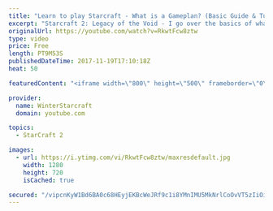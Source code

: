 ```yaml
---
title: "Learn to play Starcraft - What is a Gameplan? (Basic Guide & Tutorial)"
excerpt: "Starcraft 2: Legacy of the Void - I go over the basics of what a gameplan in starcraft 2 is and how to put one together.  Note this is not a guide on WHAT gameplan you should be using as each race!"
originalUrl: https://youtube.com/watch?v=RkwtFcw8ztw
type: video
price: Free
length: PT9M53S
publishedDateTime: 2017-11-19T17:10:18Z
heat: 50

featuredContent: "<iframe width=\"800\" height=\"500\" frameborder=\"0\" src=\"https://www.youtube.com/embed/RkwtFcw8ztw\" allow=\"accelerometer; autoplay; encrypted-media; gyroscope; picture-in-picture\" allowfullscreen></iframe>"

provider:
  name: WinterStarcraft
  domain: youtube.com

topics:
  - StarCraft 2

images:
  - url: https://i.ytimg.com/vi/RkwtFcw8ztw/maxresdefault.jpg
    width: 1280
    height: 720
    isCached: true

secured: "/vipcnKyW1Bd6BA0c68HEyjEKBcWeJRf9c1i8YMnIMU5MkNrlCoOvVT5zIiOi8kIgHs+M+wnfwNcsKO4kyD4hAau+hzF7fr6zbGN7LNKl9EqWAR6WGH2C0qLqEv++5cmzue3Dk1S0t5FDUDjZ7FzDY7e7K7a/A0JTCJo8/V8himJmEmhLPI+/0CGLx/k9iS0xAwO97tOhQDlPZUrDPJBQxfSHZadOQClef7JmjA6gIQMqw93kUOgKyHuyMevXw3dDeOlbR1ygzzkiWF7JiOdpNPZXr+ZdYoUg4nOKpvpSigMmiLunxXPwoxCgNLWWTWMFO7/Gl7GF/U2ooyDuXCtLbLa11ICTlhOOt1dlDBG8S2cAewwjZ7O1jIDg30IUR4WQ1Bo0opjIUD9qLGPtBguYkwBAt7+WhgdKWSOVN7alkI=;fINZhzFNWz1FKe1arB13+w=="
---
```


